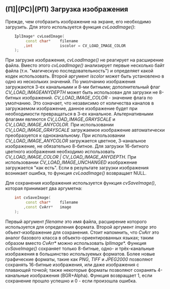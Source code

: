 ## (П]|(РС)|(РП) Загрузка изображения

Прежде, чем отобразить изображение на экране, его необходимо загрузить. Для этого используется функция *cvLoadImage()*:

```cpp
	IplImage* cvLoadImage(
		 const char*	filename
		,int 			iscolor = CV_LOAD_IMAGE_COLOR
	);
```

При загрузке изображения, *cvLoadImage()* не реагирует на расширение файла. Вместо этого *cvLoadImage()* анализирует первые несколько байт файла (т.н. "магическую последовательность") и определяет какой кодек использовать. Второй аргумент *iscolor* может быть установлено в одно из нескольких значений. По умолчанию изображения загружаются 3-ех канальными и 8-ми битными; дополнительный флаг *CV_LOAD_IMAGEANYDEPTH* может быть использован для загрузки не 8-битных изображений. *CV_LOAD_IMAGE_COLOR* - значение флага по умолчанию. Это означает, что независимо от количества каналов в загружаемом изображение, данное изображение будет при необходимости превращаться в 3-ех канальное. Альтернативными флагами являются *CV_LOAD_IMAGE_GRAYSCALE* и *CV_LOAD_IMAGE_ANYCOLOR*. При использовании *CV_LOAD_IMAGE_GRAYSCALE* загружаемое изображение автоматически преобразуется к одноканальному. При использовании *CV_LOAD_IMAGE_ANYCOLOR* загружается цветное, 3-канальное изображение, не обязательно 8-битное. Для загрузки 16-битного цветного изображения необходимо использовать *CV_LOAD_IMAGE_COLOR | CV_LOAD_IMAGE_ANYDEPTH*. При использовании *CV_LOAD_IMAGE_UNCHANGED* изображение загружается "как есть". Если в результате загрузки изображения возникает ошибка, то функция *cvLoadImage()* возвращает NULL.

Для сохранения изображения используется функция *cvSaveImage()*, которая принимает два аргуметна:

```cpp
	int cvSaveImage(
		 const char*	filename
		,const CvArr*	image
	);
```

Первый аргумент *filename* это имя файла, расширение которого используется для определения формата. Второй аргумент *image* это объект-изображение для сохранения. Стоит напомнить, что *CvArr* это аналог базового класса в объекто-ориентированных языках; таким образом вместо *CvArr** можно использовать *IplImage**. Функция *cvSaveImage()* сохраняет только 8-битные, одно- и трёх-канальные изображения в большинство используемых форматов. Более новые графические форматы, такие как *PNG*, *TIFF* и *JPEG2000* позволяют сохранять 16-битные изображения, или даже изображения с плавающей точкой; также некоторые форматы позволяют сохранять 4-канальные изображения (BGR+Alpha). Функция возвращает 1, если сохранение прошло успешно и 0 - если произошла ошибка. 